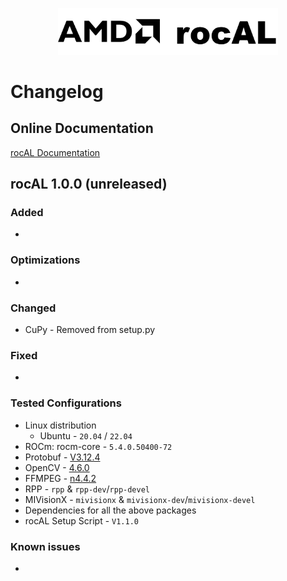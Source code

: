 <p align="center"><img width="70%" src="docs/data/rocAL_logo.png" /></p>

# Changelog

## Online Documentation

[rocAL Documentation](https://github.com/ROCmSoftwarePlatform/rocAL)

## rocAL 1.0.0 (unreleased)

### Added

* 

### Optimizations

* 

### Changed

* CuPy - Removed from setup.py

### Fixed

* 

### Tested Configurations

* Linux distribution
  + Ubuntu - `20.04` / `22.04`
* ROCm: rocm-core - `5.4.0.50400-72`
* Protobuf - [V3.12.4](https://github.com/protocolbuffers/protobuf/releases/tag/v3.12.4)
* OpenCV - [4.6.0](https://github.com/opencv/opencv/releases/tag/4.6.0)
* FFMPEG - [n4.4.2](https://github.com/FFmpeg/FFmpeg/releases/tag/n4.4.2)
* RPP - `rpp` & `rpp-dev`/`rpp-devel`
* MIVisionX - `mivisionx` & `mivisionx-dev`/`mivisionx-devel`
* Dependencies for all the above packages
* rocAL Setup Script - `V1.1.0`

### Known issues

* 
